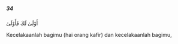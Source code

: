 ##### 34

<span class="ayah">أَوْلَىٰ لَكَ فَأَوْلَىٰ</span>

<span class="ayah_translation">Kecelakaanlah bagimu (hai orang kafir) dan kecelakaanlah bagimu,</span>
